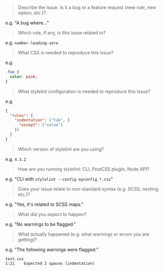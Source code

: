 <!-- Here are the best ways to help resolve your issue:
1. Figure out what needs to be done, propose it, and then write the code and submit a PR.
2. If your issue is a bug, consider at least submitting a PR with failing tests. -->
> Describe the issue. Is it a bug or a feature request (new rule, new option, etc.)?

e.g. "A bug where..."

> Which rule, if any, is this issue related to?

e.g. `number-leading-zero`

> What CSS is needed to reproduce this issue?

e.g.

```css
.foo {
  color: pink;
}
```

> What stylelint configuration is needed to reproduce this issue?

e.g.

```json
{
  "rules": {
    "indentation": ["tab", {
      "except": ["value"]
    }]
  }
}
```

> Which version of stylelint are you using?

e.g. `4.3.2`

> How are you running stylelint: CLI, PostCSS plugin, Node API?

e.g. "CLI with `stylelint --config myconfig *.css`"

> Does your issue relate to non-standard syntax (e.g. SCSS, nesting, etc.)?

e.g. "Yes, it's related to SCSS maps."

> What did you expect to happen?

e.g. "No warnings to be flagged."

> What actually happened (e.g. what warnings or errors you are getting)?

e.g. "The following warnings were flagged:"

```shell
test.css
1:21    Expected 2 spaces (indentation)
```

<!--- Note: stackoverflow is our preferred QA forum - http://stackoverflow.com/questions/tagged/stylelint -->
